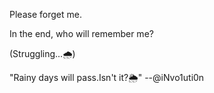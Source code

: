 Please forget me.

In the end, who will remember me?

(Struggling...🌧️)


"Rainy days will pass.Isn't it?🌦️"
--@iNvo1uti0n

<!---
kk
--->
